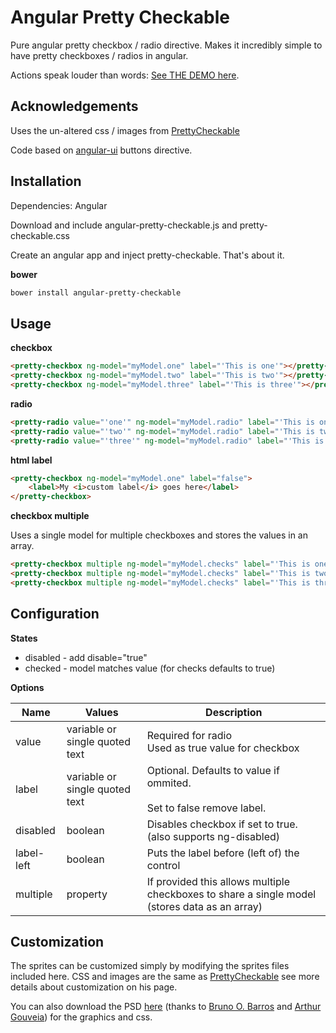 Angular Pretty Checkable
========================

Pure angular pretty checkbox / radio directive. Makes it incredibly simple to have pretty checkboxes / radios in angular.

Actions speak louder than words: [See THE DEMO here](http://itslenny.github.io/angular-pretty-checkable/).

## Acknowledgements 

Uses the un-altered css / images from [PrettyCheckable](http://arthurgouveia.com/prettyCheckable/)

Code based on [angular-ui](http://angular-ui.github.io/bootstrap/) buttons directive.

## Installation

Dependencies: Angular

Download and include angular-pretty-checkable.js and pretty-checkable.css

Create an angular app and inject pretty-checkable. That's about it.

**bower**
```bash
bower install angular-pretty-checkable
```

## Usage

**checkbox**
```html
<pretty-checkbox ng-model="myModel.one" label="'This is one'"></pretty-checkbox>
<pretty-checkbox ng-model="myModel.two" label="'This is two'"></pretty-checkbox>
<pretty-checkbox ng-model="myModel.three" label="'This is three'"></pretty-checkbox>
```

**radio**
```html
<pretty-radio value="'one'" ng-model="myModel.radio" label="'This is one'"></pretty-radio>
<pretty-radio value="'two'" ng-model="myModel.radio" label="'This is two'"></pretty-radio>
<pretty-radio value="'three'" ng-model="myModel.radio" label="'This is three'"></pretty-radio>
```

**html label**
```html
<pretty-checkbox ng-model="myModel.one" label="false">
    <label>My <i>custom label</i> goes here</label>
</pretty-checkbox>
```

**checkbox multiple**

Uses a single model for multiple checkboxes and stores the values in an array.

```html
<pretty-checkbox multiple ng-model="myModel.checks" label="'This is one'" value="'one'"></pretty-checkbox>
<pretty-checkbox multiple ng-model="myModel.checks" label="'This is two'" value="'two'"></pretty-checkbox>
<pretty-checkbox multiple ng-model="myModel.checks" label="'This is three'" value="'three'"></pretty-checkbox>
```

## Configuration

**States**

* disabled - add disable="true"
* checked - model matches value (for checks defaults to true)

**Options**

| Name | Values | Description |
|---|---|---|
|value|variable or single quoted text|Required for radio<br>Used as true value for checkbox|
|label|variable or single quoted text|Optional. Defaults to value if ommited.<br><br>Set to false remove label.|
|disabled|boolean|Disables checkbox if set to true. (also supports ng-disabled)|
|label-left|boolean|Puts the label before (left of) the control|
|multiple|property| If provided this allows multiple checkboxes to share a single model (stores data as an array) |

## Customization

The sprites can be customized simply by modifying the sprites files included here. CSS and images are the same as [PrettyCheckable](http://arthurgouveia.com/prettyCheckable/) see more details about customization on his page.

You can also download the PSD [here](http://itslenny.github.io/angular-pretty-checkable/prettyCheckable.psd) (thanks to [Bruno O. Barros](http://ilustrebob.com.br/) and [Arthur Gouveia](arthurgouveia)) for the graphics and css.


